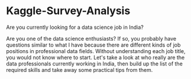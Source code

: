 # Kaggle-Survey-Analysis
Are you currently looking for a data science job in India?

Are you one of the data science enthusiasts? If so, you probably have questions similar to what I have because there are different kinds of job positions in professional data fields. Without understanding each job title, you would not know where to start. Let's take a look at who really are the data professionals currently working in India, then build up the list of the required skills and take away some practical tips from them.
